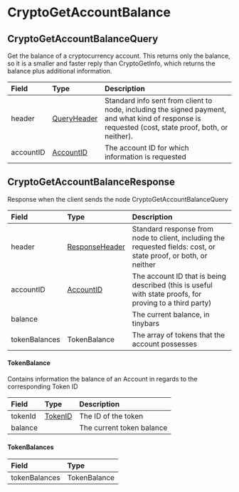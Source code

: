 # CryptoGetAccountBalance

## CryptoGetAccountBalanceQuery

Get the balance of a cryptocurrency account. This returns only the balance, so it is a smaller and faster reply than CryptoGetInfo, which returns the balance plus additional information.

| Field | Type | Description |
| :--- | :--- | :--- |
| header | [QueryHeader](../miscellaneous/queryheader.md) | Standard info sent from client to node, including the signed payment, and what kind of response is requested \(cost, state proof, both, or neither\). |
| accountID | [AccountID](../basic-types/accountid.md) | The account ID for which information is requested |

## CryptoGetAccountBalanceResponse

Response when the client sends the node CryptoGetAccountBalanceQuery

| Field | Type | Description |
| :--- | :--- | :--- |
| header | [ResponseHeader](../miscellaneous/responseheader.md) | Standard response from node to client, including the requested fields: cost, or state proof, or both, or neither |
| accountID | [AccountID](../basic-types/accountid.md) | The account ID that is being described \(this is useful with state proofs, for proving to a third party\) |
| balance |  | The current balance, in tinybars |
| tokenBalances | TokenBalance | The array of tokens that the account possesses |

#### TokenBalance

Contains information the balance of an Account in regards to the corresponding Token ID

| Field | Type | Description |
| :--- | :--- | :--- |
| tokenId | [TokenID](../basic-types/tokenid.md) | The ID of the token |
| balance |  | The current token balance |

#### TokenBalances

| Field | Type |
| :--- | :--- |
| tokenBalances | TokenBalance |

